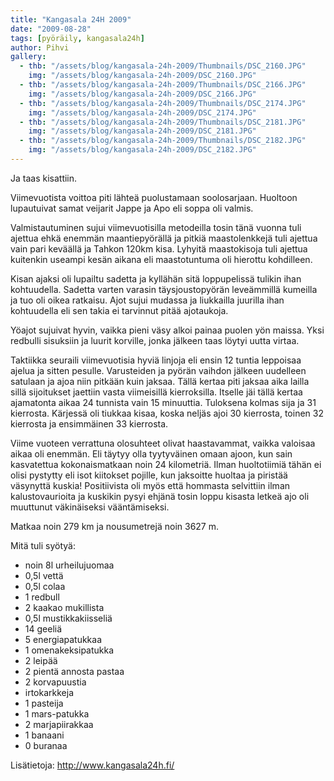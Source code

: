 ```yaml
---
title: "Kangasala 24H 2009"
date: "2009-08-28"
tags: [pyöräily, kangasala24h]
author: Pihvi
gallery:
  - thb: "/assets/blog/kangasala-24h-2009/Thumbnails/DSC_2160.JPG"
    img: "/assets/blog/kangasala-24h-2009/DSC_2160.JPG"
  - thb: "/assets/blog/kangasala-24h-2009/Thumbnails/DSC_2166.JPG"
    img: "/assets/blog/kangasala-24h-2009/DSC_2166.JPG"
  - thb: "/assets/blog/kangasala-24h-2009/Thumbnails/DSC_2174.JPG"
    img: "/assets/blog/kangasala-24h-2009/DSC_2174.JPG"
  - thb: "/assets/blog/kangasala-24h-2009/Thumbnails/DSC_2181.JPG"
    img: "/assets/blog/kangasala-24h-2009/DSC_2181.JPG"
  - thb: "/assets/blog/kangasala-24h-2009/Thumbnails/DSC_2182.JPG"
    img: "/assets/blog/kangasala-24h-2009/DSC_2182.JPG"
---
```


Ja taas kisattiin.

Viimevuotista voittoa piti lähteä puolustamaan soolosarjaan. Huoltoon
lupautuivat samat veijarit Jappe ja Apo eli soppa oli valmis.

Valmistautuminen sujui viimevuotisilla metodeilla tosin tänä vuonna tuli
ajettua ehkä enemmän maantiepyörällä ja pitkiä maastolenkkejä tuli
ajettua vain pari keväällä ja Tahkon 120km kisa. Lyhyitä maastokisoja
tuli ajettua kuitenkin useampi kesän aikana eli maastotuntuma oli
hierottu kohdilleen.

Kisan ajaksi oli lupailtu sadetta ja kyllähän sitä loppupelissä tulikin
ihan kohtuudella. Sadetta varten varasin täysjoustopyörän leveämmillä
kumeilla ja tuo oli oikea ratkaisu. Ajot sujui mudassa ja liukkailla
juurilla ihan kohtuudella eli sen takia ei tarvinnut pitää ajotaukoja.

Yöajot sujuivat hyvin, vaikka pieni väsy alkoi painaa puolen yön maissa.
Yksi redbulli sisuksiin ja luurit korville, jonka jälkeen taas löytyi
uutta virtaa.

Taktiikka seuraili viimevuotisia hyviä linjoja eli ensin 12 tuntia
leppoisaa ajelua ja sitten pesulle. Varusteiden ja pyörän vaihdon
jälkeen uudelleen satulaan ja ajoa niin pitkään kuin jaksaa. Tällä
kertaa piti jaksaa aika lailla sillä sijoitukset jaettiin vasta
viimeisillä kierroksilla. Itselle jäi tällä kertaa ajamatonta aikaa 24
tunnista vain 15 minuuttia. Tuloksena kolmas sija ja 31 kierrosta.
Kärjessä oli tiukkaa kisaa, koska neljäs ajoi 30 kierrosta, toinen 32
kierrosta ja ensimmäinen 33 kierrosta.

Viime vuoteen verrattuna olosuhteet olivat haastavammat, vaikka valoisaa
aikaa oli enemmän. Eli täytyy olla tyytyväinen omaan ajoon, kun sain
kasvatettua kokonaismatkaan noin 24 kilometriä. Ilman huoltotiimiä tähän
ei olisi pystytty eli isot kiitokset pojille, kun jaksoitte huoltaa ja
piristää väsynyttä kuskia! Positiivista oli myös että hommasta
selvittiin ilman kalustovaurioita ja kuskikin pysyi ehjänä tosin loppu
kisasta letkeä ajo oli muuttunut väkinäiseksi vääntämiseksi.

Matkaa noin 279 km ja nousumetrejä noin 3627 m.

Mitä tuli syötyä:

- noin 8l urheilujuomaa
- 0,5l vettä
- 0,5l colaa
- 1 redbull
- 2 kaakao mukillista
- 0,5l mustikkakiisseliä
- 14 geeliä
- 5 energiapatukkaa
- 1 omenakeksipatukka
- 2 leipää
- 2 pientä annosta pastaa
- 2 korvapuustia
- irtokarkkeja
- 1 pasteija
- 1 mars-patukka
- 2 marjapiirakkaa
- 1 banaani
- 0 buranaa

Lisätietoja: <http://www.kangasala24h.fi/>

